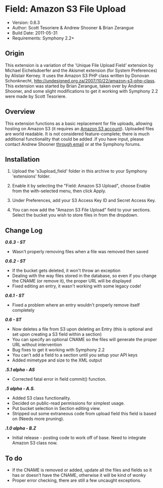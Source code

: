 # Field: Amazon S3 File Upload

- Version: 0.6.3
- Author: Scott Tesoriere & Andrew Shooner & Brian Zerangue
- Build Date: 2011-05-31
- Requirements: Symphony 2.2+

## Origin

This extension is a variation of the 'Unique File Upload Field' extension by 
Michael Eichelsdoerfer and the Akismet extension (for System Preferences) by 
Alistair Kerney. It uses the Amazon S3 PHP class written by Donovan Schonknecht, http://undesigned.org.za/2007/10/22/amazon-s3-php-class.
This extension was started by Brian Zerangue, taken over by Andrew Shooner, and some slight modifications to get it working with Symphony 2.2
were made by Scott Tesoriere.


## Overview
This extension functions as a basic replacement for file uploads, allowing hosting on Amazon S3 (it requires an [Amazon S3 account](http://aws.amazon.com/s3/)). Uploaded files are world readable. It is not considered feature-complete; there is much additional functionality that could be added .If you have input, please contact Andrew Shooner [through email](ashooner@gmail.com) or at the Symphony forums. 


## Installation

1. Upload the 's3upload_field' folder in this archive to your Symphony 
   'extensions' folder.

2. Enable it by selecting the "Field: Amazon S3 Upload", choose Enable from 
   the with-selected menu, then click Apply.

3. Under Preferences, add your S3 Access Key ID and Secret Access Key.

3. You can now add the "Amazon S3 File Upload" field to your sections. Select the bucket you wish to store files in from the dropdown.


## Change Log

___0.6.3 - ST___

- Wasn't properly removing files when a file was removed then saved

___0.6.2 - ST___

- If the bucket gets deleted, it won't throw an exception
- Dealing with the way files stored in the database, so even if you change the CNAME (or remove it), the proper URL will be displayed
- Fixed editing an entry, it wasn't working with some legacy code!

___0.6.1 - ST___

- Fixed a problem where an entry wouldn't properly remove itself completely

___0.6 - ST___

- Now deletes a file from S3 upon deleting an Entry (this is optional and set upon creating a S3 field within a section)
- You can specify an optional CNAME so the files will generate the proper URL without intervention
- Bug fixes to get it working with Symphony 2.2
- You can't add a field to a section until you setup your API keys
- Added mimetype and size to the XML output

___.5.1 alpha - AS___

- Corrected fatal error in field commit() function.

___.5 alpha - A.S.___

- Added S3 class functionality.
- Decided on public-read permissions for simplest usage.
- Put bucket selection in Section editing view.
- Stripped out some extraneous code from upload field this field is based on (Needs more pruning).

___.1.0 alpha - B.Z___

- Initial release - posting code to work off of base. Need to integrate Amazon S3 class now.

## To do

- If the CNAME is removed or added, update all the files and fields so it has or doesn't have the CNAME, otherwise it will be kind of wonky
- Proper error checking, there are still a few uncaught exceptions.

